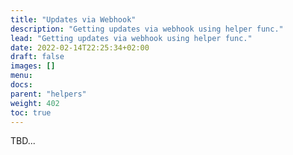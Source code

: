 ```yaml
---
title: "Updates via Webhook"
description: "Getting updates via webhook using helper func."
lead: "Getting updates via webhook using helper func."
date: 2022-02-14T22:25:34+02:00
draft: false
images: []
menu:
docs:
parent: "helpers"
weight: 402
toc: true
---
```


TBD...
